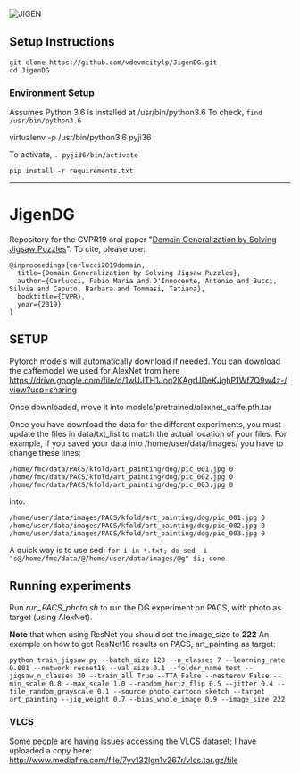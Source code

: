 ![JIGEN](https://github.com/fmcarlucci/JigenDG/blob/master/jigsaw2-1.png)


## Setup Instructions

```
git clone https://github.com/vdevmcitylp/JigenDG.git
cd JigenDG
```

### Environment Setup

Assumes Python 3.6 is installed at /usr/bin/python3.6 
To check, `find /usr/bin/python3.6` 

virtualenv -p /usr/bin/python3.6 pyji36

To activate, `. pyji36/bin/activate`

`pip install -r requirements.txt`

<hr>

# JigenDG
Repository for the CVPR19 oral paper "[Domain Generalization by Solving Jigsaw Puzzles](https://arxiv.org/pdf/1903.06864.pdf)".
To cite, please use:
```
@inproceedings{carlucci2019domain,
  title={Domain Generalization by Solving Jigsaw Puzzles},
  author={Carlucci, Fabio Maria and D'Innocente, Antonio and Bucci, Silvia and Caputo, Barbara and Tommasi, Tatiana},
  booktitle={CVPR},
  year={2019}
}
```


## SETUP
Pytorch models will automatically download if needed. You can download the caffemodel we used for AlexNet from here https://drive.google.com/file/d/1wUJTH1Joq2KAgrUDeKJghP1Wf7Q9w4z-/view?usp=sharing

Once downloaded, move it into models/pretrained/alexnet_caffe.pth.tar

Once you have download the data for the different experiments, you must update the files in data/txt_list to match the actual location of your files.
For example, if you saved your data into /home/user/data/images/ you have to change these lines:
```
/home/fmc/data/PACS/kfold/art_painting/dog/pic_001.jpg 0
/home/fmc/data/PACS/kfold/art_painting/dog/pic_002.jpg 0
/home/fmc/data/PACS/kfold/art_painting/dog/pic_003.jpg 0
```
into:

```
/home/user/data/images/PACS/kfold/art_painting/dog/pic_001.jpg 0
/home/user/data/images/PACS/kfold/art_painting/dog/pic_002.jpg 0
/home/user/data/images/PACS/kfold/art_painting/dog/pic_003.jpg 0
```

A quick way is to use sed:
`for i in *.txt; do sed -i "s@/home/fmc/data/@/home/user/data/images/@g" $i; done`


## Running experiments

Run *run_PACS_photo.sh* to run the DG experiment on PACS, with photo as target (using AlexNet).

**Note** that when using ResNet you should set the image_size to **222**
An example on how to get ResNet18 results on PACS, art_painting as target:
```
python train_jigsaw.py --batch_size 128 --n_classes 7 --learning_rate 0.001 --network resnet18 --val_size 0.1 --folder_name test --jigsaw_n_classes 30 --train_all True --TTA False --nesterov False --min_scale 0.8 --max_scale 1.0 --random_horiz_flip 0.5 --jitter 0.4 --tile_random_grayscale 0.1 --source photo cartoon sketch --target art_painting --jig_weight 0.7 --bias_whole_image 0.9 --image_size 222
```


### VLCS
Some people are having issues accessing the VLCS dataset; I have uploaded a copy here: http://www.mediafire.com/file/7yv132lgn1v267r/vlcs.tar.gz/file
